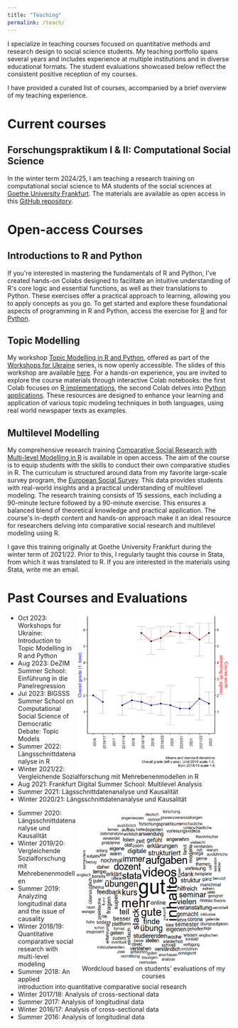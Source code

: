 ```yaml
---
title: "Teaching"
permalink: /teach/
---
```


I specialize in teaching courses focused on quantitative methods and research design to social science students. My teaching portfolio spans several years and includes experience at multiple institutions and in diverse educational formats. The student evaluations showcased below reflect the consistent positive reception of my courses.

I have provided a curated list of courses, accompanied by a brief overview of my teaching experience.

Current courses
======

Forschungspraktikum I & II: Computational Social Science
------

In the winter term 2024/25, I am teaching a research training on computational social science to MA students of the social sciences at [Goethe University Frankfurt](https://qis.server.uni-frankfurt.de/qisserver/rds?state=verpublish&status=init&vmfile=no&publishid=383699&moduleCall=webInfo&publishConfFile=webInfo&publishSubDir=veranstaltung). The materials are available as open access in this [GitHub repository](https://github.com/czymara/CSS_WS24).

Open-access Courses
======

Introductions to R and Python
------

If you're interested in mastering the fundamentals of R and Python, I've created hands-on Colabs designed to facilitate an intuitive understanding of R's core logic and essential functions, as well as their translations to Python. These exercises offer a practical approach to learning, allowing you to apply concepts as you go. To get started and explore these foundational aspects of programming in R and Python, access the exercise for [R](https://colab.research.google.com/github/czymara/czymara.github.io/blob/master/_teaching/Intro_to_R.ipynb) and for [Python](https://colab.research.google.com/github/czymara/czymara.github.io/blob/master/_teaching/Intro_to_Python.ipynb).

Topic Modelling
------

My workshop [Topic Modelling in R and Python](https://sites.google.com/view/dariia-mykhailyshyna/main/r-workshops-for-ukraine#h.k2gh03lf4lre), offered as part of the [Workshops for Ukraine](https://sites.google.com/view/dariia-mykhailyshyna/main/r-workshops-for-ukraine) series, is now openly accessible. The slides of this workshop are available [here](https://czymara.com/teaching/topic_models_Ukraine_23.html). For a hands-on experience, you are invited to explore the course materials through interactive Colab notebooks: the first Colab focuses on [R implementations](https://colab.research.google.com/github/czymara/czymara.github.io/blob/master/_teaching/topic_models_Ukraine_23_R.ipynb), the second Colab delves into [Python applications](https://colab.research.google.com/github/czymara/czymara.github.io/blob/master/_teaching/topic_models_Ukraine_23_BERTopic.ipynb). These resources are designed to enhance your learning and application of various topic modeling techniques in both languages, using real world newspaper texts as examples.

Multilevel Modelling
------

My comprehensive research training [Comparative Social Research with Multi-level Modelling in R](https://github.com/czymara/CompSocResearchWS21) is available in open access. The aim of the course is to equip students with the skills to conduct their own comparative studies in R. The curriculum is structured around data from my favorite large-scale survey program, the [European Social Survey](https://www.europeansocialsurvey.org/). This data provides students with real-world insights and a practical understanding of multilevel modeling. The research training consists of 15 sessions, each including a 90-minute lecture followed by a 90-minute exercise. This ensures a balanced blend of theoretical knowledge and practical application. The course's in-depth content and hands-on approach make it an ideal resource for researchers delving into comparative social research and multilevel modeling using R.

I gave this training originally at Goethe University Frankfurt during the winter term of 2021/22. Prior to this, I regularly taught this course in Stata, from which it was translated to R. If you are interested in the materials using Stata, write me an email.

Past Courses and Evaluations
======

<img src="/code/teachingevaluations/out/evalovertime.png" width="350" height="350" align="right">

- Oct 2023: Workshops for Ukraine: Introduction to Topic Modelling in R and Python
- Aug 2023: DeZIM Summer School: Einführung in die Panelregression
- Jul 2023: BIGSSS Summer School on Computational Social Science of Democratic Debate: Topic 
Models
- Summer 2022: Längsschnittdatenanalyse in R
- Winter 2021/22: Vergleichende Sozialforschung mit Mehrebenenmodellen in R
- Aug 2021: Frankfurt Digital Summer School: Multilevel Analysis
- Summer 2021: Lägsschnittdatenanalyse und Kausalität
- Winter 2020/21: Längsschnittdatenanalyse und Kausalität

<div style="width:350px;height:350;float: right;">
    <img src="/code/teachingevaluations/out/lehrewordcloud.png" width="350" height="350" align="right" title="Wordcloud based on students' evaluations of my courses">
    <figcaption align = "center">Wordcloud based on students' evaluations of my courses</figcaption>
</div>

- Summer 2020: Längsschnittdatenanalyse und Kausalität
- Winter 2019/20: Vergleichende Sozialforschung mit Mehrebenenmodellen
- Summer 2019: Analyzing longitudinal data and the issue of causality
- Winter 2018/19: Quantitative comparative social research with multi-level modeling
- Summer 2018: An applied introduction into quantitative comparative social research
- Winter 2017/18: Analysis of cross-sectional data
- Summer 2017: Analysis of longitudinal data
- Winter 2016/17: Analysis of cross-sectional data
- Summer 2016: Analysis of longitudinal data

